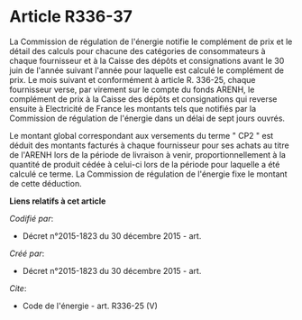 # Article R336-37

La Commission de régulation de l'énergie notifie le complément de prix et le détail des calculs pour chacune des catégories
de consommateurs à chaque fournisseur et à la Caisse des dépôts et consignations avant le 30 juin de l'année suivant l'année
pour laquelle est calculé le complément de prix. Le mois suivant et conformément à article R. 336-25, chaque fournisseur
verse, par virement sur le compte du fonds ARENH, le complément de prix à la Caisse des dépôts et consignations qui reverse
ensuite à Electricité de France les montants tels que notifiés par la Commission de régulation de l'énergie dans un délai de
sept jours ouvrés. 

Le montant global correspondant aux versements du terme " CP2 " est déduit des montants facturés à chaque fournisseur pour
ses achats au titre de l'ARENH lors de la période de livraison à venir, proportionnellement à la quantité de produit cédée à
celui-ci lors de la période pour laquelle a été calculé ce terme. La Commission de régulation de l'énergie fixe le montant de
cette déduction.

**Liens relatifs à cet article**

_Codifié par_:

  - Décret n°2015-1823 du 30 décembre 2015 - art.

_Créé par_:

  - Décret n°2015-1823 du 30 décembre 2015 - art.

_Cite_:

  - Code de l'énergie - art. R336-25 (V)
